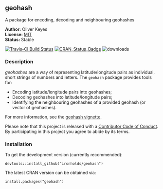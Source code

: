 ## geohash
A package for encoding, decoding and neighbouring geohashes

__Author:__ Oliver Keyes<br/>
__License:__ [MIT](http://opensource.org/licenses/MIT)<br/>
__Status:__ Stable

[![Travis-CI Build Status](https://travis-ci.org/Ironholds/geohash.svg?branch=master)](https://travis-ci.org/Ironholds/geohash) [![CRAN_Status_Badge](http://www.r-pkg.org/badges/version/geohash)](https://cran.r-project.org/package=geohash) ![downloads](http://cranlogs.r-pkg.org/badges/grand-total/geohash)

### Description

*geohashes* are a way of representing latitude/longitude pairs as individual,
short strings of numbers and letters. The <code>geohash</code> package provides
tools for:

* Encoding latitude/longitude pairs into geohashes;
* Decoding geohashes into latitude/longitude pairs;
* Identifying the neighbouring geohashes of a provided geohash (or vector of geohashes).

For more information, see the [geohash vignette](https://github.com/Ironholds/geohash/blob/master/vignettes/geohash.Rmd).

Please note that this project is released with a [Contributor Code of Conduct](https://github.com/Ironholds/geohash/blob/master/CONDUCT.md).
By participating in this project you agree to abide by its terms.

### Installation
    
To get the development version (currently recommended):

    devtools::install_github("ironholds/geohash")
    
The latest CRAN version can be obtained via:

    install.packages("geohash")
